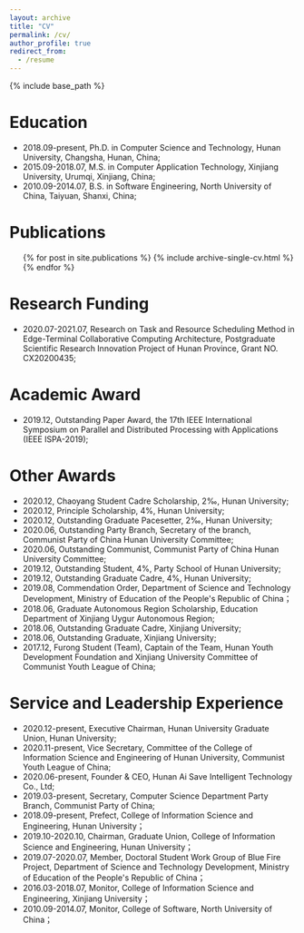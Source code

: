 ```yaml
---
layout: archive
title: "CV"
permalink: /cv/
author_profile: true
redirect_from:
  - /resume
---
```


{% include base_path %}

Education
======
* 2018.09-present, Ph.D. in Computer Science and Technology, Hunan University, Changsha, Hunan, China;
* 2015.09-2018.07, M.S. in Computer Application Technology, Xinjiang University, Urumqi, Xinjiang, China;
* 2010.09-2014.07, B.S. in Software Engineering, North University of China, Taiyuan, Shanxi, China;

Publications
======
  <ul>{% for post in site.publications %}
    {% include archive-single-cv.html %}
  {% endfor %}</ul>

<!--
Talks
======
   <ul>{% for post in site.talks %}
     {% include archive-single-talk-cv.html %}
   {% endfor %}</ul>
-->

<!--
Teaching
======
  <ul>{% for post in site.teaching %}
    {% include archive-single-cv.html %}
  {% endfor %}</ul>
-->

Research Funding
======
* 2020.07-2021.07, Research on Task and Resource Scheduling Method in Edge-Terminal Collaborative Computing Architecture, Postgraduate Scientific Research Innovation Project of Hunan Province, Grant NO. CX20200435;

Academic Award
======
* 2019.12, Outstanding Paper Award, the 17th IEEE International Symposium on Parallel and Distributed Processing with Applications (IEEE ISPA-2019);

Other Awards
======
* 2020.12, Chaoyang Student Cadre Scholarship, 2‰, Hunan University;
* 2020.12, Principle Scholarship, 4%, Hunan University;
* 2020.12, Outstanding Graduate Pacesetter, 2‰, Hunan University;
* 2020.06, Outstanding Party Branch, Secretary of the branch, Communist Party of China Hunan University Committee;
* 2020.06, Outstanding Communist, Communist Party of China Hunan University Committee;
* 2019.12, Outstanding Student, 4%, Party School of Hunan University;
* 2019.12, Outstanding Graduate Cadre, 4%, Hunan University;
* 2019.08, Commendation Order, Department of Science and Technology Development, Ministry of Education of the People's Republic of China；
* 2018.06, Graduate Autonomous Region Scholarship, Education Department of Xinjiang Uygur Autonomous Region;
* 2018.06, Outstanding Graduate Cadre, Xinjiang University;
* 2018.06, Outstanding Graduate, Xinjiang University;
* 2017.12, Furong Student (Team), Captain of the Team, Hunan Youth Development Foundation and Xinjiang University Committee of Communist Youth League of China;

Service and Leadership Experience
======
* 2020.12-present, Executive Chairman, Hunan University Graduate Union, Hunan University;
* 2020.11-present, Vice Secretary, Committee of the College of Information Science and Engineering of Hunan University, Communist Youth League of China;
* 2020.06-present, Founder & CEO, Hunan Ai Save Intelligent Technology Co., Ltd;
* 2019.03-present, Secretary, Computer Science Department Party Branch, Communist Party of China;
* 2018.09-present, Prefect, College of Information Science and Engineering, Hunan University；
* 2019.10-2020.10, Chairman, Graduate Union, College of Information Science and Engineering, Hunan University；
* 2019.07-2020.07, Member, Doctoral Student Work Group of Blue Fire Project, Department of Science and Technology Development, Ministry of Education of the People's Republic of China；
* 2016.03-2018.07, Monitor, College of Information Science and Engineering, Xinjiang University；
* 2010.09-2014.07, Monitor, College of Software, North University of China；
